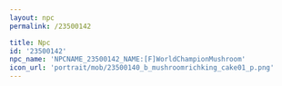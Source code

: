 ```yaml
---
layout: npc
permalink: /23500142

title: Npc
id: '23500142'
npc_name: 'NPCNAME_23500142_NAME:[F]WorldChampionMushroom'
icon_url: 'portrait/mob/23500140_b_mushroomrichking_cake01_p.png'
---
```

